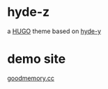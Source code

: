 # hyde-z
a [HUGO](gohugo.io) theme based on [hyde-y](https://github.com/enten/hyde-y) 

# demo site
[goodmemory.cc](https://www.goodmemory.cc)
